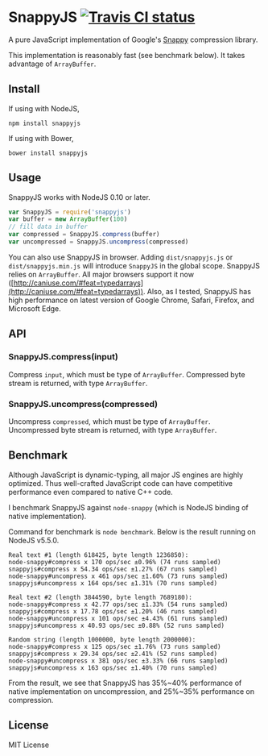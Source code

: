 # SnappyJS [![Travis CI status](https://travis-ci.org/zhipeng-jia/snappyjs.svg?branch=master)](https://travis-ci.org/zhipeng-jia/snappyjs)
A pure JavaScript implementation of Google's [Snappy](https://github.com/google/snappy) compression library.

This implementation is reasonably fast (see benchmark below). It takes advantage of `ArrayBuffer`.

## Install

If using with NodeJS,
~~~
npm install snappyjs
~~~

If using with Bower,
~~~
bower install snappyjs
~~~

## Usage

SnappyJS works with NodeJS 0.10 or later.
~~~javascript
var SnappyJS = require('snappyjs')
var buffer = new ArrayBuffer(100)
// fill data in buffer
var compressed = SnappyJS.compress(buffer)
var uncompressed = SnappyJS.uncompress(compressed)
~~~

You can also use SnappyJS in browser. Adding `dist/snappyjs.js` or `dist/snappyjs.min.js` will introduce `SnappyJS` in the global scope.
SnappyJS relies on `ArrayBuffer`. All major browsers support it now ([http://caniuse.com/#feat=typedarrays](http://caniuse.com/#feat=typedarrays)). Also, as I tested, SnappyJS has high performance on latest version of Google Chrome, Safari, Firefox, and Microsoft Edge.

## API

### SnappyJS.compress(input)

Compress `input`, which must be type of `ArrayBuffer`. Compressed byte stream is returned, with type `ArrayBuffer`.

### SnappyJS.uncompress(compressed)

Uncompress `compressed`, which must be type of `ArrayBuffer`. Uncompressed byte stream is returned, with type `ArrayBuffer`.

## Benchmark

Although JavaScript is dynamic-typing, all major JS engines are highly optimized.
Thus well-crafted JavaScript code can have competitive performance even compared to native C++ code.

I benchmark SnappyJS against `node-snappy` (which is NodeJS binding of native implementation).

Command for benchmark is `node benchmark`. Below is the result running on NodeJS v5.5.0.

~~~
Real text #1 (length 618425, byte length 1236850):
node-snappy#compress x 170 ops/sec ±0.96% (74 runs sampled)
snappyjs#compress x 54.34 ops/sec ±1.27% (67 runs sampled)
node-snappy#uncompress x 461 ops/sec ±1.60% (73 runs sampled)
snappyjs#uncompress x 164 ops/sec ±1.31% (70 runs sampled)

Real text #2 (length 3844590, byte length 7689180):
node-snappy#compress x 42.77 ops/sec ±1.33% (54 runs sampled)
snappyjs#compress x 17.78 ops/sec ±1.20% (46 runs sampled)
node-snappy#uncompress x 101 ops/sec ±4.43% (61 runs sampled)
snappyjs#uncompress x 40.93 ops/sec ±0.88% (52 runs sampled)

Random string (length 1000000, byte length 2000000):
node-snappy#compress x 125 ops/sec ±1.76% (73 runs sampled)
snappyjs#compress x 29.34 ops/sec ±2.41% (52 runs sampled)
node-snappy#uncompress x 381 ops/sec ±3.33% (66 runs sampled)
snappyjs#uncompress x 163 ops/sec ±1.40% (70 runs sampled)
~~~

From the result, we see that SnappyJS has 35%~40% performance of native implementation on uncompression,
and 25%~35% performance on compression.

## License

MIT License
